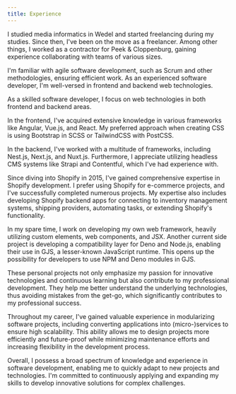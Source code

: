 ```yaml
---
title: Experience
---
```


I studied media informatics in Wedel and started freelancing during my studies. Since then, I've been on the move as a freelancer. Among other things, I worked as a contractor for Peek & Cloppenburg, gaining experience collaborating with teams of various sizes.

I'm familiar with agile software development, such as Scrum and other methodologies, ensuring efficient work. As an experienced software developer, I'm well-versed in frontend and backend web technologies.

As a skilled software developer, I focus on web technologies in both frontend and backend areas.

In the frontend, I've acquired extensive knowledge in various frameworks like Angular, Vue.js, and React. My preferred approach when creating CSS is using Bootstrap in SCSS or TailwindCSS with PostCSS.

In the backend, I've worked with a multitude of frameworks, including Nest.js, Next.js, and Nuxt.js. Furthermore, I appreciate utilizing headless CMS systems like Strapi and Contentful, which I've had experience with.

Since diving into Shopify in 2015, I've gained comprehensive expertise in Shopify development. I prefer using Shopify for e-commerce projects, and I've successfully completed numerous projects. My expertise also includes developing Shopify backend apps for connecting to inventory management systems, shipping providers, automating tasks, or extending Shopify's functionality.

In my spare time, I work on developing my own web framework, heavily utilizing custom elements, web components, and JSX. Another current side project is developing a compatibility layer for Deno and Node.js, enabling their use in GJS, a lesser-known JavaScript runtime. This opens up the possibility for developers to use NPM and Deno modules in GJS.

These personal projects not only emphasize my passion for innovative technologies and continuous learning but also contribute to my professional development. They help me better understand the underlying technologies, thus avoiding mistakes from the get-go, which significantly contributes to my professional success.

Throughout my career, I've gained valuable experience in modularizing software projects, including converting applications into (micro-)services to ensure high scalability. This ability allows me to design projects more efficiently and future-proof while minimizing maintenance efforts and increasing flexibility in the development process.

Overall, I possess a broad spectrum of knowledge and experience in software development, enabling me to quickly adapt to new projects and technologies. I'm committed to continuously applying and expanding my skills to develop innovative solutions for complex challenges.